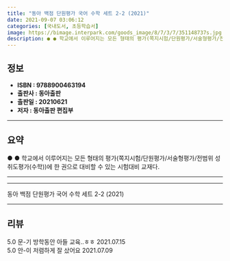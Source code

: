```yaml
---
title: "동아 백점 단원평가 국어 수학 세트 2-2 (2021)"
date: 2021-09-07 03:06:12
categories: [국내도서, 초등학습서]
image: https://bimage.interpark.com/goods_image/8/7/3/7/351148737s.jpg
description: ● ● 학교에서 이루어지는 모든 형태의 평가(쪽지시험/단원평가/서술형평가/전범위 성취도평가(수학))에 한 권으로 대비할 수 있는 시험대비 교재다.
---
```


## **정보**

- **ISBN : 9788900463194**
- **출판사 : 동아출판**
- **출판일 : 20210621**
- **저자 : 동아출판 편집부**

------



## **요약**

●  ●  학교에서 이루어지는 모든 형태의 평가(쪽지시험/단원평가/서술형평가/전범위 성취도평가(수학))에 한 권으로 대비할 수 있는 시험대비 교재다.

------



------


동아 백점 단원평가 국어 수학 세트 2-2 (2021) 

------


## **리뷰** 

5.0 문-기 방학동안 아들 교육..ㅎㅎ 2021.07.15 <br/>5.0 안-이 저렴하게 잘 샀어요 2021.07.09 <br/>